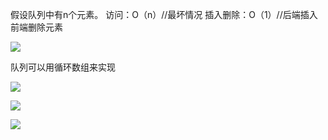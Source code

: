 假设队列中有n个元素。
访问：O（n）//最坏情况
插入删除：O（1）//后端插入前端删除元素

![](https://youpaiyun.zongqilive.cn/image/006tNc79ly1g3z7wq9z7kj30fv04b746.jpg)





队列可以用循环数组来实现

![](https://youpaiyun.zongqilive.cn/image/006tKfTcly1g0ebosdbwej30uo0u03zw.jpg)

![](https://youpaiyun.zongqilive.cn/image/006tKfTcly1g0ebp17fb7j30u0103dh0.jpg)

![](https://youpaiyun.zongqilive.cn/image/006tKfTcly1g0ebp7nmf6j30lq0g0glt.jpg)

